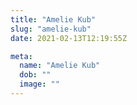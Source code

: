 ```yaml
---
title: "Amelie Kub"
slug: "amelie-kub"
date: 2021-02-13T12:19:55Z

meta:
  name: "Amelie Kub"
  dob: ""
  image: ""
---
```


